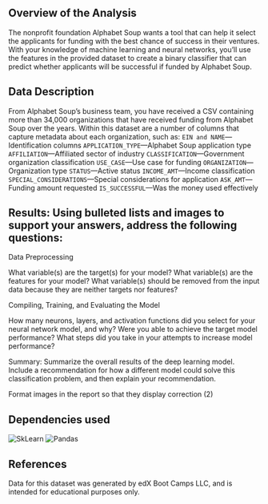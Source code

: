 ## Overview of the Analysis
The nonprofit foundation Alphabet Soup wants a tool that can help it select the applicants for funding with the best chance of success in their ventures. With your knowledge of machine learning and neural networks, you’ll use the features in the provided dataset to create a binary classifier that can predict whether applicants will be successful if funded by Alphabet Soup.

## Data Description
From Alphabet Soup’s business team, you have received a CSV containing more than 34,000 organizations that have received funding from Alphabet Soup over the years. Within this dataset are a number of columns that capture metadata about each organization, such as:
`EIN and NAME`—Identification columns
`APPLICATION_TYPE`—Alphabet Soup application type
`AFFILIATION`—Affiliated sector of industry
`CLASSIFICATION`—Government organization classification
`USE_CASE`—Use case for funding
`ORGANIZATION`—Organization type
`STATUS`—Active status
`INCOME_AMT`—Income classification
`SPECIAL_CONSIDERATIONS`—Special considerations for application
`ASK_AMT`—Funding amount requested
`IS_SUCCESSFUL`—Was the money used effectively


## Results: Using bulleted lists and images to support your answers, address the following questions:


Data Preprocessing


What variable(s) are the target(s) for your model?
What variable(s) are the features for your model?
What variable(s) should be removed from the input data because they are neither targets nor features?


Compiling, Training, and Evaluating the Model

How many neurons, layers, and activation functions did you select for your neural network model, and why?
Were you able to achieve the target model performance?
What steps did you take in your attempts to increase model performance?

Summary: Summarize the overall results of the deep learning model. Include a recommendation for how a different model could solve this classification problem, and then explain your recommendation.



Format images in the report so that they display correction (2)


## Dependencies used

![SkLearn](https://img.shields.io/badge/scikit_learn-F7931E?style=for-the-badge&logo=scikit-learn&logoColor=white)
![Pandas](https://img.shields.io/badge/Pandas-2C2D72?style=for-the-badge&logo=pandas&logoColor=white)


## References
Data for this dataset was generated by edX Boot Camps LLC, and is intended for educational purposes only.
